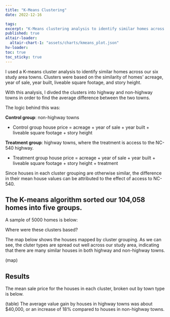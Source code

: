```yaml
---
title: "K-Means Clustering"
date: 2022-12-16

tags: 
excerpt: "K-Means clustering analysis to identify similar homes across highway and non-highway towns."
published: true
altair-loader:
  altair-chart-1: "assets/charts/kmeans_plot.json"
hv-loader:
toc: true
toc_sticky: true
---
```


I used a K-means cluster analysis to identify similar homes across our six study area towns. Clusters were based on the similarity of homes' acreage, year of sale, year built, liveable square footage, and story height.

With this analysis, I divded the clusters into highway and non-highway towns in order to find the average difference between the two towns.

The logic behind this was: 

**Control group**: non-highway towns

* Control group house price = acreage + year of sale + year built + liveable square footage + story height

**Treatment group**: highway towns, where the treatment is access to the NC-540 highway.

* Treatment group house price = acreage + year of sale + year built + liveable square footage + story height + treatment

Since houses in each cluster grouping are otherwise similar, the difference in their mean house values can be attributed to the effect of access to NC-540.

## The K-means algorithm sorted our 104,058 homes into five groups.

A sample of 5000 homes is below:

<div id="altair-chart-1></div>

## Where were these clusters based? 

The map below shows the houses mapped by cluster grouping. As we can see, the cluter types are spread out well across our study area, indicating that there are many similar houses in both highway and non-highway towns.

(map)

## Results

The mean sale price for the houses in each cluster, broken out by town type is below.

(table)
The average value gain by houses in highway towns was about $40,000, or an increase of 18% compared to houses in non-highway towns.
